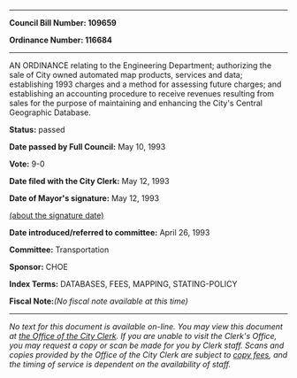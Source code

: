 

********

**Council Bill Number: 109659**
   
**Ordinance Number: 116684**
********

 AN ORDINANCE relating to the Engineering Department; authorizing the sale of City owned automated map products, services and data; establishing 1993 charges and a method for assessing future charges; and establishing an accounting procedure to receive revenues resulting from sales for the purpose of maintaining and enhancing the City's Central Geographic Database.

**Status:** passed
   
**Date passed by Full Council:** May 10, 1993
   
**Vote:** 9-0
   
**Date filed with the City Clerk:** May 12, 1993
   
**Date of Mayor's signature:** May 12, 1993
   
[(about the signature date)](/~public/approvaldate.htm)
   
   
   
**Date introduced/referred to committee:** April 26, 1993
   
**Committee:** Transportation
   
**Sponsor:** CHOE
   
   
**Index Terms:** DATABASES, FEES, MAPPING, STATING-POLICY

**Fiscal Note:**_(No fiscal note available at this time)_
********

_No text for this document is available on-line. You may view this document at [the Office of the City Clerk](http://www.seattle.gov/leg/clerk/contactUs.htm). If you are unable to visit the Clerk's Office, you may request a copy or scan be made for you by Clerk staff. Scans and copies provided by the Office of the City Clerk are subject to [copy fees](http://clerk.seattle.gov/~public/clerkfees.htm), and the timing of service is dependent on the availability of staff._

